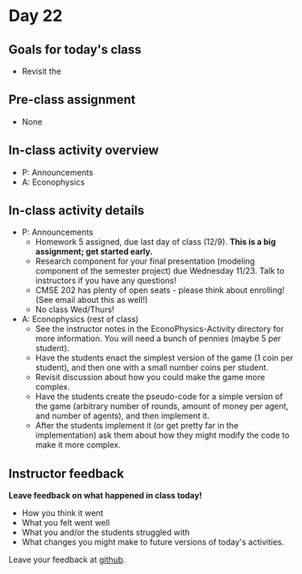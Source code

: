 # Day 22

## Goals for today's class

* Revisit the 

## Pre-class assignment

* None

## In-class activity overview

* P: Announcements
* A: Econophysics

## In-class activity details

* P: Announcements
  * Homework 5 assigned, due last day of class (12/9).  **This is a big assignment; get started early.**
  * Research component for your final presentation (modeling component of the semester project) due Wednesday 11/23.  Talk to instructors if you have any questions!
  * CMSE 202 has plenty of open seats - please think about enrolling!  (See email about this as well!)
  * No class Wed/Thurs!
* A: Econophysics (rest of class)
  * See the instructor notes in the EconoPhysics-Activity directory for more information.  You will need a bunch of pennies (maybe 5 per student).
  * Have the students enact the simplest version of the game (1 coin per student), and then one with a small number coins per student.
  * Revisit discussion about how you could make the game more complex.
  * Have the students create the pseudo-code for a simple version of the game (arbitrary number of rounds, amount of money per agent, and number of agents), and then implement it.
  * After the students implement it (or get pretty far in the implementation) ask them about how they might modify the code to make it more complex.

## Instructor feedback

**Leave feedback on what happened in class today!**

* How you think it went
* What you felt went well
* What you and/or the students struggled with
* What changes you might make to future versions of today's activities.

Leave your feedback at [github](https://github.com/ComputationalModeling/intro-to-computational-modeling/issues/125).
